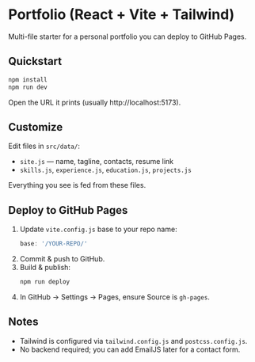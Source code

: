 # Portfolio (React + Vite + Tailwind)

Multi-file starter for a personal portfolio you can deploy to GitHub Pages.

## Quickstart
```bash
npm install
npm run dev
```

Open the URL it prints (usually http://localhost:5173).

## Customize
Edit files in `src/data/`:
- `site.js` — name, tagline, contacts, resume link
- `skills.js`, `experience.js`, `education.js`, `projects.js`

Everything you see is fed from these files.

## Deploy to GitHub Pages
1. Update `vite.config.js` base to your repo name:
   ```js
   base: '/YOUR-REPO/'
   ```
2. Commit & push to GitHub.
3. Build & publish:
   ```bash
   npm run deploy
   ```
4. In GitHub → Settings → Pages, ensure Source is `gh-pages`.

## Notes
- Tailwind is configured via `tailwind.config.js` and `postcss.config.js`.
- No backend required; you can add EmailJS later for a contact form.
